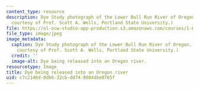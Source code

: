 ```yaml
---
content_type: resource
description: Dye Study photograph of the Lower Bull Run River of Oregon. (Photograph
  courtesy of Prof. Scott A. Wells, Portland State University.)
file: https://ol-ocw-studio-app-production.s3.amazonaws.com/courses/1-061-transport-processes-in-the-environment-fall-2008/c7c2146d0db632cbdd748084dbe0765f_1-061f08.jpg
file_type: image/jpeg
image_metadata:
  caption: Dye Study photograph of the Lower Bull Run River of Oregon. (Photograph
    courtesy of Prof. Scott A. Wells, Portland State University.)
  credit: ''
  image-alt: Dye being released into an Oregon river.
resourcetype: Image
title: Dye being released into an Oregon river
uid: c7c2146d-0db6-32cb-dd74-8084dbe0765f
---
```

